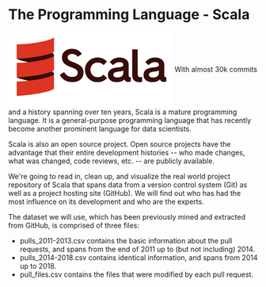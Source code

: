# The Programming Language - Scala

<img align='center' src="https://github.com/amanabdulla296/DataCamp/blob/989eccfe81493e8c921650513376e64e58802176/04_the_github_history_of%20_the%20_Scala%20_language/scala_icon.png" />
With almost 30k commits and a history spanning over ten years, Scala is a mature programming language. It is a general-purpose programming language that has recently become another prominent language for data scientists.

Scala is also an open source project. Open source projects have the advantage that their entire development histories -- who made changes, what was changed, code reviews, etc. -- are publicly available.

We're going to read in, clean up, and visualize the real world project repository of Scala that spans data from a version control system (Git) as well as a project hosting site (GitHub). We will find out who has had the most influence on its development and who are the experts.

The dataset we will use, which has been previously mined and extracted from GitHub, is comprised of three files:

- pulls_2011-2013.csv contains the basic information about the pull requests, and spans from the end of 2011 up to (but not including) 2014.
- pulls_2014-2018.csv contains identical information, and spans from 2014 up to 2018.
- pull_files.csv contains the files that were modified by each pull request.
